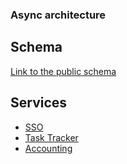 ### Async architecture

## Schema
[Link to the public schema](https://miro.com/app/board/uXjVPTOySAY=/?share_link_id=751479224495)

## Services
- [SSO](./sso/README.md "more here")
- [Task Tracker](./task-tracker/README.md "more here")
- [Accounting](./accounting/README.md "more here")
